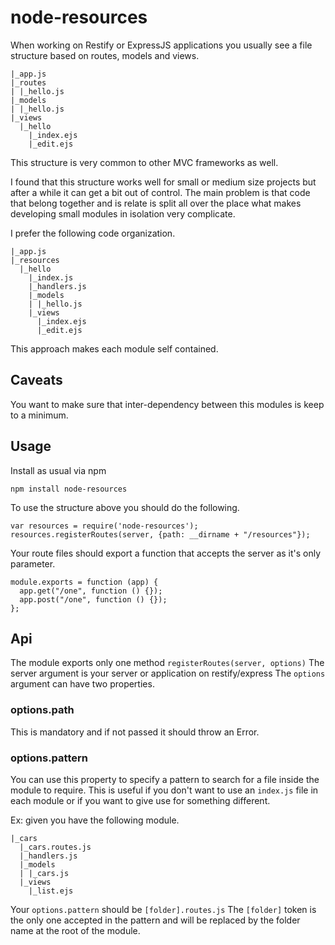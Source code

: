 node-resources
================

When working on Restify or ExpressJS applications you usually see a file structure based on routes, models and views.

    |_app.js
    |_routes
    | |_hello.js
    |_models
    | |_hello.js
    |_views
      |_hello
        |_index.ejs
        |_edit.ejs

This structure is very common to other MVC frameworks as well.

I found that this structure works well for small or medium size projects but after a while it can get a bit out of control. The main problem is that code that belong together and is relate is split all over the place what makes developing small modules in isolation very complicate.

I prefer the following code organization.

    |_app.js
    |_resources
      |_hello
        |_index.js
        |_handlers.js
        |_models
        | |_hello.js
        |_views
          |_index.ejs
          |_edit.ejs

This approach makes each module self contained.

## Caveats

You want to make sure that inter-dependency between this modules is keep to a minimum.

## Usage

Install as usual via npm

    npm install node-resources

To use the structure above you should do the following.

    var resources = require('node-resources');
    resources.registerRoutes(server, {path: __dirname + "/resources"});

Your route files should export a function that accepts the server as it's only parameter.

    module.exports = function (app) {
      app.get("/one", function () {});
      app.post("/one", function () {});
    };

## Api

The module exports only one method `registerRoutes(server, options)`
The server argument is your server or application on restify/express
The `options` argument can have two properties.

### options.path

This is mandatory and if not passed it should throw an Error.

### options.pattern

You can use this property to specify a pattern to search for a file inside the module to require. This is useful if you don't want to use an `index.js` file in each module or if you want to give use for something different.

Ex: given you have the following module.

    |_cars
      |_cars.routes.js
      |_handlers.js
      |_models
      | |_cars.js
      |_views
        |_list.ejs

Your `options.pattern` should be `[folder].routes.js`
The `[folder]` token is the only one accepted in the pattern and will be replaced by the folder name at the root of the module.
